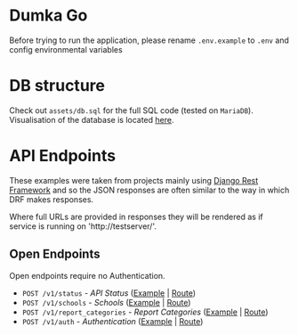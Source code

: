 # Dumka Go
Before trying to run the application, please rename `.env.example` to `.env` and config environmental variables

# DB structure

Check out `assets/db.sql` for the full SQL code (tested on `MariaDB`).
Visualisation of the database is located [here](assets/db.png).
# API Endpoints

These examples were taken from projects mainly using [Django Rest
Framework](https://github.com/tomchristie/django-rest-framework) and so the
JSON responses are often similar to the way in which DRF makes responses.

Where full URLs are provided in responses they will be rendered as if service
is running on 'http://testserver/'.

## Open Endpoints

Open endpoints require no Authentication.

* `POST /v1/status` - _API Status_ ([Example](assets/api/status.http) | [Route](src/api/status.go))
* `POST /v1/schools` - _Schools_  ([Example](assets/api/schools.http) | [Route](src/api/schools.go))
* `POST /v1/report_categories` - _Report Categories_ ([Example](assets/api/report_categories.http) | [Route](src/api/report_categories.go))
* `POST /v1/auth` - _Authentication_ ([Example](assets/api/report_categories.http) | [Route](src/api/report_categories.go))

